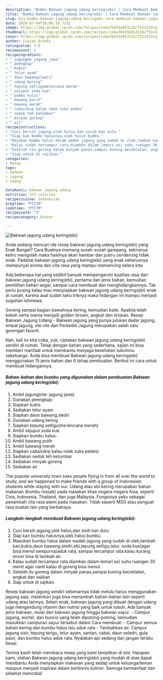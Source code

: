 ```yaml
---
description: "Bumbu Bakwan jagung udang kering(ebi) | Cara Membuat Bakwan jagung udang kering(ebi) Yang Sempurna"
title: "Bumbu Bakwan jagung udang kering(ebi) | Cara Membuat Bakwan jagung udang kering(ebi) Yang Sempurna"
slug: 623-bumbu-bakwan-jagung-udang-keringebi-cara-membuat-bakwan-jagung-udang-keringebi-yang-sempurna
date: 2020-07-04T16:06:18.723Z
image: https://img-global.cpcdn.com/recipes/ceba7b433e85311b/751x532cq70/bakwan-jagung-udang-keringebi-foto-resep-utama.jpg
thumbnail: https://img-global.cpcdn.com/recipes/ceba7b433e85311b/751x532cq70/bakwan-jagung-udang-keringebi-foto-resep-utama.jpg
cover: https://img-global.cpcdn.com/recipes/ceba7b433e85311b/751x532cq70/bakwan-jagung-udang-keringebi-foto-resep-utama.jpg
author: Isaiah Brooks
ratingvalue: 3.9
reviewcount: 4
recipeingredient:
- " jagungme jagung jawa"
- " peengkap"
- " kubis"
- " telur ayam"
- " daun bawangsledri"
- " udang kering"
- " tepung setligumelencana merah"
- " sejuput soda kue"
- " bumbu halus"
- " bawang putih"
- " bawang merah"
- " cabaiskip kalau ndak suka pedes"
- " sedok teh ketumbar"
- " minyak goreng"
- " air"
recipeinstructions:
- "Cuci bersih jagung,ulek halus,dan sisih kan dulu."
- "Siap kan bumbu halusnya,ulek halus bumbu."
- "Masukan bumbu halus dalam wadah jagung yang sudah di ulek,tambah kan,kubis,daun bawang,sledri,ebi,tepung setligu,telur, soda kue(agar bisa menul sempurna)aduk rata, sampai tercampur rata.kalau kurang encer bisa di tambah air."
- "Kalau sudah tercampur rata diamkan dalam lemari es/ suhu ruangan 30 menit agar nanti kalau di goreng bisa menul."
- "Setelah itu goreng dalam minyak panas,sampai kuning kecoklatan, angkat dan sajikan"
- "Siap untuk di sajikan."
categories:
- Resep
tags:
- bakwan
- jagung
- udang

katakunci: bakwan jagung udang 
nutrition: 273 calories
recipecuisine: Indonesian
preptime: "PT23M"
cooktime: "PT57M"
recipeyield: "3"
recipecategory: Dinner

---
```



![Bakwan jagung udang kering(ebi)](https://img-global.cpcdn.com/recipes/ceba7b433e85311b/751x532cq70/bakwan-jagung-udang-keringebi-foto-resep-utama.jpg)

Anda sedang mencari ide resep bakwan jagung udang kering(ebi) yang Enak Banget? Cara Buatnya memang susah-susah gampang. sekiranya keliru mengolah maka hasilnya akan hambar dan justru cenderung tidak enak. Padahal bakwan jagung udang kering(ebi) yang enak seharusnya mempunyai aroma dan cita rasa yang mampu memancing selera kita.

Ada beberapa hal yang sedikit banyak mempengaruhi kualitas rasa dari bakwan jagung udang kering(ebi), pertama dari jenis bahan, kemudian pemilihan bahan segar, sampai cara membuat dan menghidangkannya. Tak perlu pusing kalau mau menyiapkan bakwan jagung udang kering(ebi) enak di rumah, karena asal sudah tahu triknya maka hidangan ini mampu menjadi suguhan istimewa.

Goreng sampai bagian bawahnya kering, kemudian balik. Apabila telah kokoh serta warna menjadi golden brown, angkat dan tiriskan. Resep Bakwan Jagung Udang - Bakwan jagung yang punya julukan dadar jagung, empal jagung, ote-ote dan Perkedel Jagung merupakan salah satu gorengan favorit.


Nah, kali ini kita coba, yuk, ciptakan bakwan jagung udang kering(ebi) sendiri di rumah. Tetap dengan bahan yang sederhana, sajian ini bisa memberi manfaat untuk membantu menjaga kesehatan tubuhmu sekeluarga. Anda bisa membuat Bakwan jagung udang kering(ebi) menggunakan 15 jenis bahan dan 6 tahap pembuatan. Berikut ini cara untuk membuat hidangannya.

<!--inarticleads1-->

##### Bahan-bahan dan bumbu yang digunakan dalam pembuatan Bakwan jagung udang kering(ebi):

1. Ambil  jagung(me: jagung jawa)
1. Gunakan  peengkap:
1. Siapkan  kubis
1. Sediakan  telur ayam
1. Siapkan  daun bawang,sledri
1. Gunakan  udang kering
1. Siapkan  tepung setligu(me:lencana merah)
1. Ambil  sejuput soda kue
1. Siapkan  bumbu halus:
1. Ambil  bawang putih
1. Ambil  bawang merah
1. Siapkan  cabai(skip kalau ndak suka pedes)
1. Sediakan  sedok teh ketumbar
1. Sediakan  minyak goreng
1. Sediakan  air


The popular university town sees people flying in from all over the world to study, and we happened to make friends with a group of Indonesian students while staying with our. Udang atau ebi kering merupakan bahan makanan (bumbu masak) pada masakan khas negara-negara Asia, seperti Cina, Indonesia, Thailand, dan juga Malaysia. Fungsinya yaitu sebagai penambah cita rasa alami pada masakan. Tidak seperti MSG atau penguat rasa buatan lain yang berbahaya. 

<!--inarticleads2-->

##### Langkah-langkah membuat Bakwan jagung udang kering(ebi):

1. Cuci bersih jagung,ulek halus,dan sisih kan dulu.
1. Siap kan bumbu halusnya,ulek halus bumbu.
1. Masukan bumbu halus dalam wadah jagung yang sudah di ulek,tambah kan,kubis,daun bawang,sledri,ebi,tepung setligu,telur, soda kue(agar bisa menul sempurna)aduk rata, sampai tercampur rata.kalau kurang encer bisa di tambah air.
1. Kalau sudah tercampur rata diamkan dalam lemari es/ suhu ruangan 30 menit agar nanti kalau di goreng bisa menul.
1. Setelah itu goreng dalam minyak panas,sampai kuning kecoklatan, angkat dan sajikan
1. Siap untuk di sajikan.


Resep bakwan jagung sendiri sebenarnya tidak melulu harus menggunakan jagung saja, melainkan juga bisa menambah bahan-bahan lain seperti udang atau lainnya. Selain enak, bakwan jagung yang dibuat dengan udang juga mengandung vitamin dan nutrisi yang baik untuk tubuh. Ada banyak jenis bakwan, mulai dari bakwan jagung hingga bakwan sayur. - Campur jagung, wortel, dan buncis yang telah dipotong-potong, kemudian masukkan campuran sayur tersebut dalam Cara membuat: - Campur semua bahan kering dan bumbu halus lalu aduk rata - Tambahkan air. Campur jagung sisir, tepung terigu, telur ayam, santan, cabai, daun seledri, gula pasir, dan bumbu halus aduk rata. Nyalakan api sedang dan jangan terlalu besar. 

Terima kasih telah membaca resep yang kami tampilkan di sini. Harapan kami, olahan Bakwan jagung udang kering(ebi) yang mudah di atas dapat membantu Anda menyiapkan makanan yang sedap untuk keluarga/teman maupun menjadi inspirasi dalam berbisnis kuliner. Semoga bermanfaat dan selamat mencoba!
